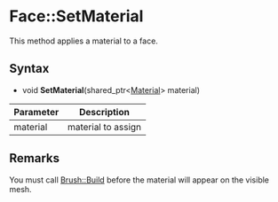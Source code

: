 # Face::SetMaterial

This method applies a material to a face.

## Syntax

- void **SetMaterial**(shared_ptr<[Material](Material.md)\> material)

| Parameter | Description |
|---|---|
| material | material to assign |

## Remarks

You must call [Brush::Build](Brush_Build.md) before the material will appear on the visible mesh.
